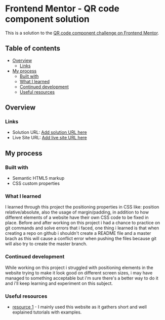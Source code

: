 # Frontend Mentor - QR code component solution

This is a solution to the [QR code component challenge on Frontend Mentor](https://www.frontendmentor.io/challenges/qr-code-component-iux_sIO_H). 

## Table of contents

- [Overview](#overview)
  - [Links](#links)
- [My process](#my-process)
  - [Built with](#built-with)
  - [What I learned](#what-i-learned)
  - [Continued development](#continued-development)
  - [Useful resources](#useful-resources)

## Overview

### Links

- Solution URL: [Add solution URL here](https://your-solution-url.com)
- Live Site URL: [Add live site URL here](https://your-live-site-url.com)

## My process

### Built with

- Semantic HTML5 markup
- CSS custom properties

### What I learned

I learned through this project the positioning properties in CSS like: position relative/absolute, also the usage of margin/padding, in addition to how different elements of a website have their own CSS code to be fixed in place. Before and after working on this project i had a chance to practice on git commands and solve errors that i faced, one thing i learned is that when creating a repo on github i shouldn't create a README file and a master brach as this will cause a conflict error when pushing the files because git will also try to create the master branch.

### Continued development

While working on this project i struggled with positioning elements in the website trying to make it look good on different screen sizes, i may have managed to something acceptable but i'm sure there's a better way to do it and i'll keep learning and experiment on this subject.

### Useful resources

- [resource 1](https://https://www.w3schools.com) - I mainly used this website as it gathers short and well explained tutorials with examples.
